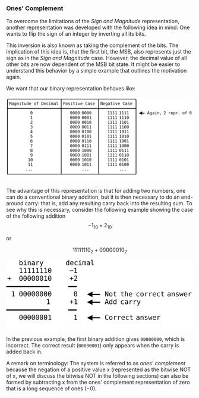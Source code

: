 ### Ones' Complement

To overcome the limitations of the *Sign and Magnitude* representation,
another representation was developed with the following idea in mind: 
One wants to flip the sign of an integer by inverting all its bits. 

This inversion is also known as taking the complement of the bits. 
The implication of this idea is, that the first bit, the MSB, also 
represents just the sign as in the *Sign and Magnitude* case. 
However, the decimal value of all other bits are now dependent of 
the MSB bit state. It might be easier to understand this behavior 
by a simple example that outlines the motivation again.

We want that our binary representation behaves like:

<p align="center"> <img src="../../assets/figures/01-fundamentals/ones_1.svg" alt="Ones' Complement 1"/> </p>

<!--
```bob
.----------------------+---------------+---------------.
|"Magnitude of Decimal"|"Positive Case"|"Negative Case"|
|----------------------|---------------|---------------|    
|         "0"          |   0000 0000   |   1111 1111   | <- "Again, 2 repr. of 0"
|         "1"          |   0000 0001   |   1111 1110   | 
|         "2"          |   0000 0010   |   1111 1101   | 
|         "3"          |   0000 0011   |   1111 1100   | 
|         "4"          |   0000 0100   |   1111 1011   | 
|         "5"          |   0000 0101   |   1111 1010   | 
|         "6"          |   0000 0110   |   1111 1001   | 
|         "7"          |   0000 0111   |   1111 1000   | 
|         "8"          |   0000 1000   |   1111 0111   |
|         "9"          |   0000 1001   |   1111 0110   |
|        "10"          |   0000 1010   |   1111 0101   |
|        "11"          |   0000 1011   |   1111 0100   |
|       "..."          |        "..."  |        "..."  |
+----------------------+---------------+---------------+
```
-->

The advantage of this representation is that for adding two numbers, one
can do a conventional binary addition, but it is then necessary to do an
end-around carry: that is, add any resulting carry back into the
resulting sum. To see why this is necessary, consider the following
example showing the case of the following addition 
$$
−1_{10} + 2_{10}
$$

or 

$$
1111 1110_2 + 0000 0010_2
$$

<p align="center"><img src="../../assets/figures/01-fundamentals/ones_2.svg" alt="Ones' Complement 2"/></p>

<!--
```bob
   "binary"    "decimal"
   11111110     −1
+  00000010     +2
───────────     ──
 1 00000000      0   <-- "Not the correct answer"
          1     +1   <-- "Add carry"
───────────     ──
   00000001      1   <-- "Correct answer"

```
-->

In the previous example, the first binary addition gives `00000000`, which
is incorrect. The correct result (`00000001`) only appears when the carry
is added back in.

A remark on terminology: The system is referred to as *ones' complement*
because the negation of a positive value x (represented as the bitwise
NOT of x, we will discuss the bitwise NOT in the following sections) 
can also be formed by subtracting x from the ones' complement
representation of zero that is a long sequence of ones (−0).

